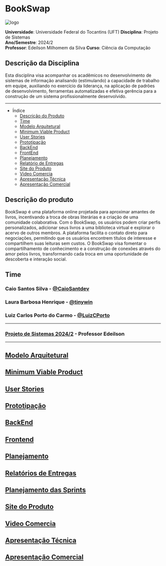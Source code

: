 
# BookSwap

![logo](https://github.com/user-attachments/assets/f4c41849-31d1-43dc-b9be-26cc731e0b18)

**Universidade**: Universidade Federal do Tocantins (UFT)
**Disciplina**: Projeto de Sistemas  
**Ano/Semestre**: 2024/2  
**Professor**: Edeilson Milhomem da Silva
**Curso**: Ciência da Computação 

## Descrição da Disciplina 

Esta disciplina visa acompanhar os acadêmicos no desenvolvimento de sistemas de informação analisando
(estimulando) a capacidade de trabalho em equipe, auxiliando no exercício da liderança, na aplicação
de padrões de desenvolvimento, ferramentas automatizadas e efetiva gerência para a construção de
um sistema profissionalmente desenvolvido.

---

- Índice
  - [Descrição do Produto](#descrição-do-produto)
  - [Time](#time)
  - [Modelo Arquitetural](#modelo-arquitetural)
  - [Minimum Viable Product](#minimum-viable-product)
  - [User Stories](#user-stories)
  - [Prototipação](#prototipação)
  - [BackEnd](#backend)
  - [FrontEnd](#frontend)
  - [Planejamento](#planejamento)
  - [Relatório de Entregas](#relatórios-de-entregas)
  - [Site do Produto](#Site-do-Produto)
  - [Video Comercia](#Video-Comercia)
  - [Apresentação Técnica](#Apresentação-Técnica)
  - [Apresentação Comercial](#Apresentação-Comercial)

## Descrição do produto

BookSwap é uma plataforma online projetada para aproximar amantes de livros, incentivando a troca de obras literárias e a criação de uma comunidade colaborativa. Com o BookSwap, os usuários podem criar perfis personalizados, adicionar seus livros a uma biblioteca virtual e explorar o acervo de outros membros. A plataforma facilita o contato direto para negociações, permitindo que os usuários encontrem títulos de interesse e compartilhem suas leituras sem custos. O BookSwap visa fomentar o compartilhamento de conhecimento e a construção de conexões através do amor pelos livros, transformando cada troca em uma oportunidade de descoberta e interação social.

## Time

### Caio Santos Silva - [@CaioSantdev](https://github.com/CaioSantdev)

### Laura Barbosa Henrique - [@tinywin](https://github.com/tinywin)

### Luiz Carlos Porto do Carmo - [@LuizCPorto](https://github.com/LuizCPorto)

---

### [Projeto de Sistemas 2024/2](https://github.com/disciplinas-prof-Edeilson-UFT/proj-sist-2024-2) - Professor Edeilson

---

## [Modelo Arquitetural](/modelo_aquitetural.md)

## [Minimum Viable Product](/mvp.md)

## [User Stories](/user_stories.md)

## [Prototipação](https://www.figma.com/proto/92SVpi8xxKQfWpxARVSmsQ/Telas-do-bookswap?node-id=1-2&node-type=CANVAS&t=omIRD0rLrkgfpXs7-1&scaling=scale-down&content-scaling=fixed&page-id=0%3A1&starting-point-node-id=1%3A2)

## [BackEnd](https://github.com/BookSwap-PS/BookSwap-BackEnd)

## [Frontend](https://github.com/BookSwap-PS/BookSwap-FrontEnd)

## [Planejamento](https://github.com/orgs/BookSwap-PS/projects/3)

## [Relatórios de Entregas](/relatorio_entregas.md)

## [Planejamento das Sprints](/planejamento.md)

## [Site do Produto]()

## [Video Comercia]()

## [Apresentação Técnica]()

## [Apresentação Comercial]()
